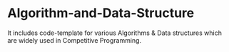 # Algorithm-and-Data-Structure
It includes code-template for various Algorithms &amp; Data structures which are widely used in Competitive Programming.
